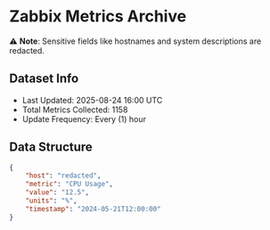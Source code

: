 # Zabbix Metrics Archive

⚠️ **Note**: Sensitive fields like hostnames and system descriptions are redacted.

## Dataset Info
- Last Updated: 2025-08-24 16:00 UTC
- Total Metrics Collected: 1158
- Update Frequency: Every (1) hour

## Data Structure
```json
{
    "host": "redacted",
    "metric": "CPU Usage",
    "value": "12.5",
    "units": "%",
    "timestamp": "2024-05-21T12:00:00"
}
```
